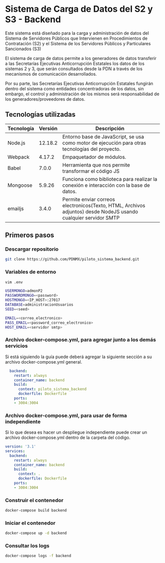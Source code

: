 # Sistema de Carga de Datos del S2 y S3 - Backend

Este sistema está diseñado para la carga y administración de datos del Sistema de Servidores Públicos que Intervienen en Procedimientos de Contratación (S2) y el Sistema de los Servidores Públicos y Particulares Sancionados (S3)

El sistema de carga de datos  permite a los generadores de datos transferir a las Secretarías Ejecutivas Anticorrupción Estatales los datos de los sistemas 2 y 3, que serán consultados desde la PDN a través de los mecanismos de comunicación desarrollados.

Por su parte, las Secretarías Ejecutivas Anticorrupción Estatales fungirán dentro del sistema como entidades concentradoras de los datos, sin embargo, el control y administración de los mismos será responsabilidad de los generadores/proveedores de datos.

## Tecnologías utilizadas

|Tecnología|Versión|Descripción|
|----------------|-------------------------------|--------------------------------------------------------------|
|Node.js|12.18.2|Entorno base de JavaScript, se usa como motor de ejecución para otras tecnologías del proyecto.|
|Webpack|4.17.2|Empaquetador de módulos.|
|Babel|7.0.0|Herramienta que nos permite transformar el código JS|
|Mongoose|5.9.26|Funciona como biblioteca para realizar la conexión e interacción con la base de datos.|
|emailjs|3.4.0|Permite enviar correos electronicos(Texto, HTML, Archivos adjuntos) desde NodeJS usando cualquier servidor SMTP|

## Primeros pasos

### Descargar repositorio
```bash
git clone https://github.com/PDNMX/piloto_sistema_backend.git
```

### Variables de entorno
```bash
vim .env
```
```bash
USERMONGO=admonP2
PASSWORDMONGO=<password>
HOSTMONGO=<IP_HOST>:27017
DATABASE=administracionUsuarios
SEED=<seed>

EMAIL=<correo_electronico>
PASS_EMAIL=<password_correo_electronico>
HOST_EMAIL=<servidor smtp>
```

### Archivo docker-compose.yml, para agregar junto a los demás servicios

Si está siguiendo la guía puede deberá agregar la siguiente sección a su archivo docker-compose.yml general.

```YAML
  backend:
	restart: always
	container_name: backend
	build:
  	  context: piloto_sistema_backend
  	  dockerfile: Dockerfile
	ports:
  	- 3004:3004
```

### Archivo docker-compose.yml, para usar de forma independiente
Si lo que desea es hacer un despliegue independiente puede crear un archivo docker-compose.yml dentro de la carpeta del código.
```YAML
version: '3.1'
services:
  backend:
	restart: always
	container_name: backend
	build:
  	  context: .
  	  dockerfile: Dockerfile
	ports:
  	- 3004:3004
```

### Construir el contenedor
```bash
docker-compose build backend
```

### Iniciar el contenedor
```bash
docker-compose up -d backend
```

### Consultar los logs
```bash
docker-compose logs -f backend
```
